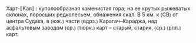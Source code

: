 ---
---

Харт-⟦Кая⟧
: куполообразная каменистая гора; на ее крутых рыжеватых склонах, поросших редколесьем, обнажения скал. В 5 км. к ⦅СВ⦆ от центра Судака, в ⦅юж.⦆ части ⦅вдрз.⦆ Карагач–Караджа, над асфальтовым заводом ⦅ср.⦆ ⦅тюрк.⦆ карт – старый, старик, ⦅ср.⦆ ⦅рпл.⦆ карт.
